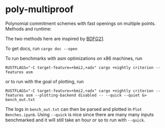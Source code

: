 # poly-multiproof

Polynomial commitment schemes with fast openings on multiple points. 
Methods and runtime:

The two methods here are inspired by [BDFG21](https://eprint.iacr.org/2020/081.pdf).

To get docs, run `cargo doc --open`

To run benchmarks with asm optimizations on x86 machines, run
```
RUSTFLAGS="-C target-feature=+bmi2,+adx" cargo +nightly criterion --features asm
```
or to run with the goal of plotting, run
```
RUSTFLAGS="-C target-feature=+bmi2,+adx" cargo +nightly criterion --features asm --plotting-backend disabled -- --quick --quiet &> bench_out.txt
```
The logs in `bench_out.txt` can then be parsed and plotted in `Plot Benches.ipynb`. 
Using `--quick` is nice since there are many many inputs benchmarked and it will still take an hour or so to run with `--quick`.

